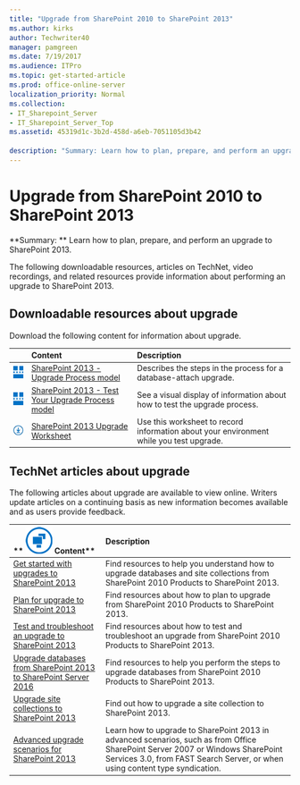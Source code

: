 ```yaml
---
title: "Upgrade from SharePoint 2010 to SharePoint 2013"
ms.author: kirks
author: Techwriter40
manager: pamgreen
ms.date: 7/19/2017
ms.audience: ITPro
ms.topic: get-started-article
ms.prod: office-online-server
localization_priority: Normal
ms.collection:
- IT_Sharepoint_Server
- IT_Sharepoint_Server_Top
ms.assetid: 45319d1c-3b2d-458d-a6eb-7051105d3b42

description: "Summary: Learn how to plan, prepare, and perform an upgrade to SharePoint 2013."
---
```


# Upgrade from SharePoint 2010 to SharePoint 2013

 **Summary: ** Learn how to plan, prepare, and perform an upgrade to SharePoint 2013. 
  
The following downloadable resources, articles on TechNet, video recordings, and related resources provide information about performing an upgrade to SharePoint 2013.
  
## Downloadable resources about upgrade

Download the following content for information about upgrade.
  
||**Content**|**Description**|
|:-----|:-----|:-----|
|![Architecture icon](../media/mod_icon_architectureDiagrams_S.png)|[SharePoint 2013 - Upgrade Process model](https://go.microsoft.com/fwlink/?LinkId=255047) <br/> |Describes the steps in the process for a database-attach upgrade.  <br/> |
|![Architecture icon](../media/mod_icon_architectureDiagrams_S.png)|[SharePoint 2013 - Test Your Upgrade Process model](https://go.microsoft.com/fwlink/?LinkId=252098) <br/> |See a visual display of information about how to test the upgrade process.  <br/> |
|![Downloads](../media/mod_icon_download_M.png)|[SharePoint 2013 Upgrade Worksheet](https://go.microsoft.com/fwlink/?LinkId=252097) <br/> |Use this worksheet to record information about your environment while you test upgrade.  <br/> |
   
## TechNet articles about upgrade

The following articles about upgrade are available to view online. Writers update articles on a continuing basis as new information becomes available and as users provide feedback.
  
|**        ![Building blocks](../media/mod_icon_buildingblock_M.png)          Content**|**Description**|
|:-----|:-----|
|[Get started with upgrades to SharePoint 2013](get-started-with-upgrade-0.md) <br/> |Find resources to help you understand how to upgrade databases and site collections from SharePoint 2010 Products to SharePoint 2013.  <br/> |
|[Plan for upgrade to SharePoint 2013](http://technet.microsoft.com/library/83079d8c-c64d-40b8-80c6-bab3c8bd44f6%28Office.14%29.aspx) <br/> |Find resources about how to plan to upgrade from SharePoint 2010 Products to SharePoint 2013.  <br/> |
|[Test and troubleshoot an upgrade to SharePoint 2013](test-and-troubleshoot-an-upgrade-0.md) <br/> |Find resources about how to test and troubleshoot an upgrade from SharePoint 2010 Products to SharePoint 2013.  <br/> |
|[Upgrade databases from SharePoint 2013 to SharePoint Server 2016](upgrade-databases.md) <br/> |Find resources to help you perform the steps to upgrade databases from SharePoint 2010 Products to SharePoint 2013.  <br/> |
|[Upgrade site collections to SharePoint 2013](upgrade-site-collections-0.md) <br/> |Find out how to upgrade a site collection to SharePoint 2013.  <br/> |
|[Advanced upgrade scenarios for SharePoint 2013](http://technet.microsoft.com/library/74e1c006-11fa-47f5-adf7-a598bb83bc12%28Office.14%29.aspx) <br/> |Learn how to upgrade to SharePoint 2013 in advanced scenarios, such as from Office SharePoint Server 2007 or Windows SharePoint Services 3.0, from FAST Search Server, or when using content type syndication.  <br/> |
   


